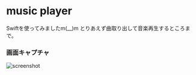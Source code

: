music player
================

Swiftを使ってみましたm(__)m
とりあえず曲取り出して音楽再生するところまで。

### 画面キャプチャ
![screenshot](https://raw.githubusercontent.com/sawapi/musicPlayer/master/screenshot.png)
